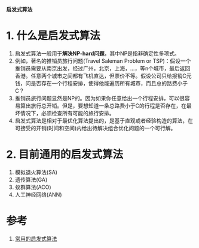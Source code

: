 **启发式算法**

# 1. 什么是启发式算法
1. 启发式算法一般用于**解决NP-hard问题**，其中NP是指非确定性多项式。
2. 例如，著名的推销员旅行问题(Travel Saleman Problem or TSP)：假设一个推销员需要从南京出发，经过广州，北京，上海，…，等n个城市，最后返回香港。任意两个城市之间都有飞机直达，但票价不等。假设公司只给报销C元钱，问是否存在一个行程安排，使得他能遍历所有城市，而且总的路费小于C？
3. 推销员旅行问题显然是NP的。因为如果你任意给出一个行程安排，可以很容易算出旅行总开销。但是，要想知道一条总路费小于C的行程是否存在，在最坏情况下，必须检查所有可能的旅行安排。
4. 启发式算法是相对于最优化算法提出的，是基于直观或者经验构造的算法，在可接受的开销(时间和空间)内给出待解决组合优化问题的一个可行解。

# 2. 目前通用的启发式算法
1. 模拟退火算法(SA)
2. 遗传算法(GA)
3. 蚁群算法(ACO)
4. 人工神经网络(ANN)

# 参考
1. <a href = "https://blog.csdn.net/zj15527620802/article/details/82121414">常用的启发式算法</a>